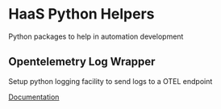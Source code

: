 # HaaS Python Helpers

Python packages to help in automation development

## Opentelemetry Log Wrapper

Setup python logging facility to send logs to a OTEL endpoint

[Documentation](otel-log-wrapper/README.md)
